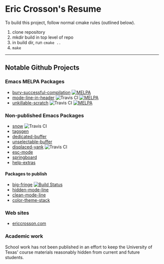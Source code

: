 # Eric Crosson's Resume

To build this project, follow normal cmake rules (outlined below).

1. clone repository
2. mkdir build in top level of repo
3. in build dir, run `cmake ..`
4. `make`

---

## Notable Github Projects

### Emacs MELPA Packages
- [bury-successful-compilation](https://github.com/EricCrosson/bury-successful-compilation) [![MELPA](http://melpa.org/packages/bury-successful-compilation-badge.svg)](http://melpa.org/#/bury-successful-compilation)
- [mode-line-in-header](https://github.com/EricCrosson/mode-line-in-header) ![Travis CI](https://travis-ci.org/EricCrosson/mode-line-in-header.svg) [![MELPA](http://melpa.org/packages/mode-line-in-header-badge.svg)](http://melpa.org/#/mode-line-in-header)
- [unkillable-scratch](https://github.com/EricCrosson/unkillable-scratch) ![Travis CI](https://travis-ci.org/EricCrosson/unkillable-scratch.svg?branch=master) [![MELPA](http://melpa.org/packages/unkillable-scratch-badge.svg)](http://melpa.org/#/unkillable-scratch)

### Non-published Emacs Packages
- [snow](https://github.com/EricCrosson/snow) ![Travis CI](https://travis-ci.org/EricCrosson/snow.svg)
- [tagsgen](https://github.com/EricCrosson/tagsgen)
- [dedicated-buffer](https://github.com/EricCrosson/dedicated-buffer)
- [unselectable-buffer](https://github.com/EricCrosson/unselectable-buffer)
- [displaced-yank](https://github.com/EricCrosson/displaced-yank) ![Travis CI](https://travis-ci.org/EricCrosson/displaced-yank.svg)
- [esc-mode](https://github.com/EricCrosson/esc-mode)
- [springboard](https://github.com/EricCrosson/springboard)
- [help-extras](https://github.com/EricCrosson/help-extras)

#### Packages to publish
- [big-fringe](https://github.com/EricCrosson/big-fringe) [![Build Status](https://travis-ci.org/EricCrosson/big-fringe.svg)](https://travis-ci.org/EricCrosson/big-fringe)
- [hidden-mode-line](https://github.com/EricCrosson/hidden-mode-line)
- [clean-mode-line](https://github.com/EricCrosson/clean-mode-line)
- [color-theme-stack](https://github.com/EricCrosson/color-theme-stack)

### Web sites
- [ericcrosson.com](https://github.com/EricCrosson/ericcrosson.github.io)

### Academic work
School work has not been published in an effort to keep the University
of Texas' course materials reasonably hidden from current and future
students.
